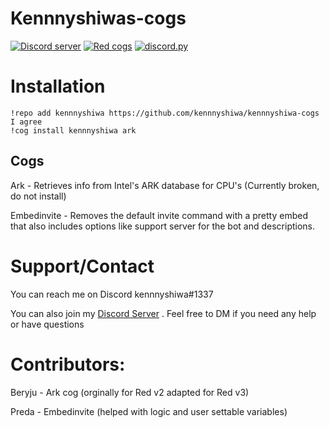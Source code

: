 # Kennnyshiwas-cogs

[![Discord server](https://discordapp.com/api/guilds/574072168514584588/embed.png)](https://discord.gg/VxtEusX)
[![Red cogs](https://img.shields.io/badge/Red--DiscordBot-cogs-red.svg)](https://github.com/Cog-Creators/Red-DiscordBot/tree/V3/develop)
[![discord.py](https://img.shields.io/badge/discord-py-blue.svg)](https://github.com/Rapptz/discord.py)


# Installation

```
!repo add kennnyshiwa https://github.com/kennnyshiwa/kennnyshiwa-cogs
I agree
!cog install kennnyshiwa ark
```

## Cogs
Ark - Retrieves info from Intel's ARK database for CPU's (Currently broken, do not install)

Embedinvite - Removes the default invite command with a pretty embed that also includes options like support server for the bot and descriptions.

# Support/Contact
You can reach me on Discord kennnyshiwa#1337

You can also join my [Discord Server](https://discord.gg/aBTTycG) . Feel free to DM if you need any help or have questions

# Contributors:

Beryju - Ark cog (orginally for Red v2 adapted for Red v3)

Preda - Embedinvite (helped with logic and user settable variables)
